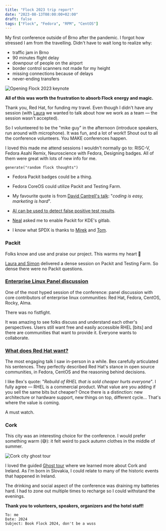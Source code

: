 ```yaml
---
title: "Flock 2023 trip report"
date: "2023-08-13T08:00:00+02:00"
draft: false
tags: ["Flock", "Fedora", "RPM", "CentOS"]
---
```


My first conference outside of Brno after the pandemic. I forgot how stressed I
am from the travelling. Didn't have to wait long to realize why:
- traffic jam in Brno
- 90 minutes flight delay
- downpour of people on the airport
- border control scanners not made for my height
- missing connections because of delays
- never-ending transfers

![Opening Flock 2023 keynote](/img/flock2023-keynote.jpg)

**All of this was worth the frustration to absorb Flock energy and magic.**

<!--more-->

Thank you, Red Hat, for funding my travel. Even though I didn't have any
session (with [Laura](https://fosstodon.org/@lbarcziova) we wanted to talk about how we work as a team — the
session wasn't accepted).

So I volunteered to be the "mike guy" in the afternoon (introduce speakers, run
around with microphone). It was fun, and a lot of work!! Shout out to all the
conference volunteers. You MAKE conferences happen.

I loved this made me attend sessions I wouldn't normally go to: RISC-V, Fedora
Asahi Remix, Neuroscience with Fedora, Designing badges. All of them were great
with lots of new info for me.

`generate("random flock thoughts")`

- Fedora Packit badges could be a thing.

- Fedora CoreOS could utilize Packit and Testing Farm.

- My favourite quote is from [David Cantrell's
  talk](https://flock2023.sched.com/event/1Or06/rpminspect-lessons-from-three-distributions):
  "*coding is easy, marketing is hard*".

- [AI can be used to detect false positive test results](https://flock2023.sched.com/event/1Or2N/using-aiml-to-process-automated-test-results-from-openqa).

- [Neal](https://fosstodon.org/@Conan_Kudo) asked me to enable Packit for KDE's gitlab.

- I know what SPDX is thanks to [Mirek](https://flock2023.sched.com/event/1Or1S/the-case-of-spdx-vs-fedora) and [Tom](https://flock2023.sched.com/event/1PCgX/hackfest-spdx-licensing).

### Packit
Folks know and use and praise our project. This warms my heart 💙

[Laura and
Simon](https://flock2023.sched.com/event/1Or6y/packit-testing-farm-and-fedora-the-perfect-marriage)
delivered a dense session on Packit and Testing Farm. So dense there were no
Packit questions.

### [Enterprise Linux Panel discussion](https://flock2023.sched.com/event/1Or6Q/panel-upstream-collaboration-cooperation-in-the-enterprise-linux-ecosystem)

One of the most hyped session of the conference: panel discussion with core
contributors of enterprise linux communities: Red Hat, Fedora, CentOS, Rocky,
Alma.

There was no fistfight.

It was amazing to see folks discuss and understand each other's perspectives.
Users still want free and easily accessible RHEL [bits] and there are
communities that want to provide it. Everyone wants to collaborate.

### [What does Red Hat want?](https://flock2023.sched.com/event/1Or66/keynote-what-does-red-hat-want)
The most engaging talk I saw in-person in a while. Bex carefully articulated
his sentences. They perfectly described Red Hat's stance in open source
communities, in Fedora, CentOS and the reasoning behind decisions.

I like Bex's quote: "*Rebuild of RHEL that is sold cheaper hurts everyone*". I
fully agree — RHEL is a commercial product. What value are you adding if you
sell the same bits but cheaper? Once there is a distinction: new architecture
or hardware support, new things on top, different cycle... That's where the
value is coming.

A must watch.

### Cork
This city was an interesting choice for the conference. I would prefer
something warm (😅): it felt weird to pack autumn clothes in the middle of
summer.

![Cork city ghost tour](/img/flock2023-tour.jpg)

I loved the guided [Ghost tour](https://corkghosttour.ie/) where we learned
more about Cork and Ireland. As I'm born in Slovakia, I could relate to many of
the historic events that happened in Ireland.

The drinking and social aspect of the conference was draining my batteries
hard. I had to zone out multiple times to recharge so I could withstand the
evenings.

**Thank you to volunteers, speakers, organizers and the hotel staff!**

```
To: me
Date: 2024
Subject: Book Flock 2024, don't be a wuss
```
